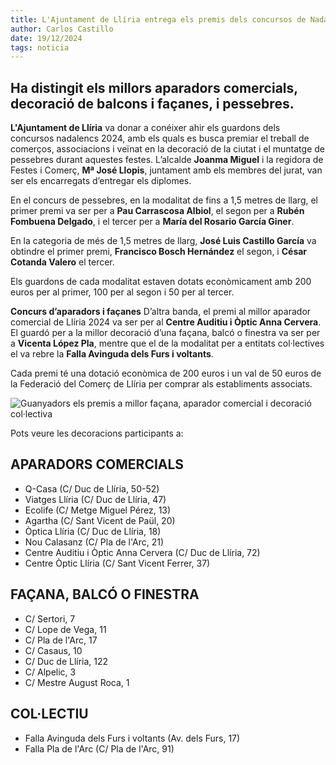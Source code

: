 ```yaml
---
title: L'Ajuntament de Llíria entrega els premis dels concursos de Nadal 2024
author: Carlos Castillo
date: 19/12/2024
tags: noticia
---
```


## Ha distingit els millors aparadors comercials, decoració de balcons i façanes, i pessebres.

**L'Ajuntament de Llíria** va donar a conéixer ahir els guardons dels concursos nadalencs 2024, amb els quals es busca premiar el treball de comerços, associacions i veïnat en la decoració de la ciutat i el muntatge de pessebres durant aquestes festes. L’alcalde **Joanma Miguel** i la regidora de Festes i Comerç, **Mª José Llopis**, juntament amb els membres del jurat, van ser els encarregats d’entregar els diplomes.

En el concurs de pessebres, en la modalitat de fins a 1,5 metres de llarg, el primer premi va ser per a **Pau Carrascosa Albiol**, el segon per a **Rubén Fombuena Delgado**, i el tercer per a **María del Rosario García Giner**.

En la categoria de més de 1,5 metres de llarg, **José Luis Castillo García** va obtindre el primer premi, **Francisco Bosch Hernández** el segon, i **César Cotanda Valero** el tercer.

Els guardons de cada modalitat estaven dotats econòmicament amb 200 euros per al primer, 100 per al segon i 50 per al tercer.

**Concurs d’aparadors i façanes**
D’altra banda, el premi al millor aparador comercial de Llíria 2024 va ser per al **Centre Auditiu i Òptic Anna Cervera**. El guardó per a la millor decoració d’una façana, balcó o finestra va ser per a **Vicenta López Pla**, mentre que el de la modalitat per a entitats col·lectives el va rebre la **Falla Avinguda dels Furs i voltants**.

Cada premi té una dotació econòmica de 200 euros i un val de 50 euros de la Federació del Comerç de Llíria per comprar als establiments associats.

![Guanyadors els premis a millor façana, aparador comercial i decoració col·lectiva](/assets/continguts/recursos/20241219-premio-concurso-escaparates-fachadas.jpg "Guanyadors dels premis")

Pots veure les decoracions participants a:

## APARADORS COMERCIALS

- Q-Casa (C/ Duc de Llíria, 50-52) 
- Viatges Llíria (C/ Duc de Llíria, 47)
- Ecolife (C/ Metge Miguel Pérez, 13)
- Agartha (C/ Sant Vicent de Paül, 20)
- Òptica Llíria (C/ Duc de Llíria, 18)
- Nou Calasanz (C/ Pla de l'Arc, 21)
- Centre Auditiu i Òptic Anna Cervera (C/ Duc de Llíria, 72)
- Centre Òptic Llíria (C/ Sant Vicent Ferrer, 37)

## FAÇANA, BALCÓ O FINESTRA

- C/ Sertori, 7
- C/ Lope de Vega, 11
- C/ Pla de l'Arc, 17
- C/ Casaus, 10
- C/ Duc de Llíria, 122
- C/ Alpelic, 3
- C/ Mestre August Roca, 1

## COL·LECTIU

- Falla Avinguda dels Furs i voltants (Av. dels Furs, 17)
- Falla Pla de l'Arc (C/ Pla de l'Arc, 91)